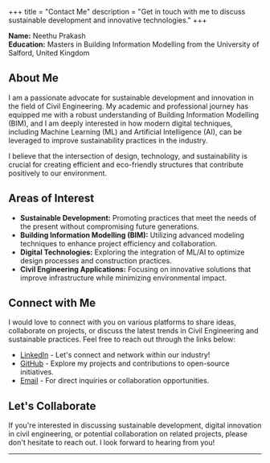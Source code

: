 +++
title = "Contact Me"
description = "Get in touch with me to discuss sustainable development and innovative technologies."
+++

**Name:** Neethu Prakash  
**Education:** Masters in Building Information Modelling from the University of Salford, United Kingdom

## About Me

I am a passionate advocate for sustainable development and innovation in the field of Civil Engineering. My academic and professional journey has equipped me with a robust understanding of Building Information Modelling (BIM), and I am deeply interested in how modern digital techniques, including Machine Learning (ML) and Artificial Intelligence (AI), can be leveraged to improve sustainability practices in the industry.

I believe that the intersection of design, technology, and sustainability is crucial for creating efficient and eco-friendly structures that contribute positively to our environment. 

## Areas of Interest

- **Sustainable Development:** Promoting practices that meet the needs of the present without compromising future generations.
- **Building Information Modelling (BIM):** Utilizing advanced modeling techniques to enhance project efficiency and collaboration.
- **Digital Technologies:** Exploring the integration of ML/AI to optimize design processes and construction practices.
- **Civil Engineering Applications:** Focusing on innovative solutions that improve infrastructure while minimizing environmental impact.

## Connect with Me

I would love to connect with you on various platforms to share ideas, collaborate on projects, or discuss the latest trends in Civil Engineering and sustainable practices. Feel free to reach out through the links below:

- [LinkedIn](https://www.linkedin.com/in/neethuprakash)  - Let's connect and network within our industry!
- [GitHub](https://github.com/neethuprakash) - Explore my projects and contributions to open-source initiatives.
- [Email](mailto:neethuprakash@sustainablebim.com) - For direct inquiries or collaboration opportunities.

## Let's Collaborate

If you're interested in discussing sustainable development, digital innovation in civil engineering, or potential collaboration on related projects, please don't hesitate to reach out. I look forward to hearing from you!

---

